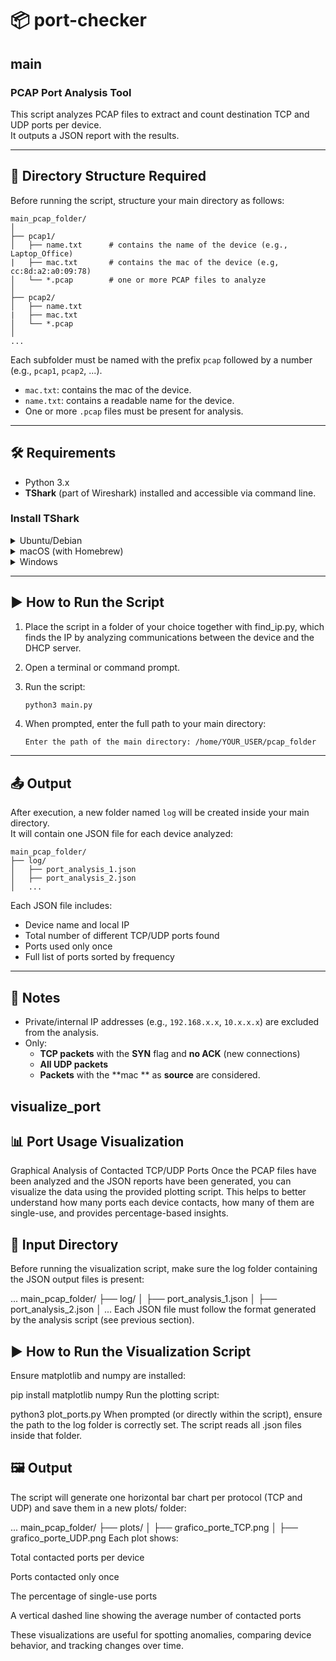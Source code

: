 # 📦 port-checker
## main

### PCAP Port Analysis Tool

This script analyzes PCAP files to extract and count destination TCP and UDP ports per device.  
It outputs a JSON report with the results.

---

## 📁 Directory Structure Required

Before running the script, structure your main directory as follows:

```
main_pcap_folder/
│
├── pcap1/
│   ├── name.txt      # contains the name of the device (e.g., Laptop_Office)
|   ├── mac.txt       # contains the mac of the device (e.g, cc:8d:a2:a0:09:78)
│   └── *.pcap        # one or more PCAP files to analyze
│
├── pcap2/
│   ├── name.txt
|   ├── mac.txt       
│   └── *.pcap
│
...
```

Each subfolder must be named with the prefix `pcap` followed by a number (e.g., `pcap1`, `pcap2`, ...).

- `mac.txt`: contains the mac of the device.
- `name.txt`: contains a readable name for the device.
- One or more `.pcap` files must be present for analysis.

---

## 🛠️ Requirements

- Python 3.x
- **TShark** (part of Wireshark) installed and accessible via command line.

### Install TShark

<details>
<summary>Ubuntu/Debian</summary>

```bash
sudo apt install tshark
```
</details>

<details>
<summary>macOS (with Homebrew)</summary>

```bash
brew install wireshark
```
</details>

<details>
<summary>Windows</summary>

Download and install Wireshark from [https://www.wireshark.org/](https://www.wireshark.org/)  
Make sure **TShark** is added to your system's PATH.
</details>

---

## ▶️ How to Run the Script

1. Place the script in a folder of your choice together with find_ip.py, which finds the IP by analyzing communications between the device and the DHCP server.
2. Open a terminal or command prompt.
3. Run the script:

   ```bash
   python3 main.py
   ```

4. When prompted, enter the full path to your main directory:

   ```
   Enter the path of the main directory: /home/YOUR_USER/pcap_folder
   ```

---

## 📤 Output

After execution, a new folder named `log` will be created inside your main directory.  
It will contain one JSON file for each device analyzed:

```
main_pcap_folder/
├── log/
│   ├── port_analysis_1.json
│   ├── port_analysis_2.json
│   ...
```

Each JSON file includes:

- Device name and local IP
- Total number of different TCP/UDP ports found
- Ports used only once
- Full list of ports sorted by frequency

---

## 📝 Notes

- Private/internal IP addresses (e.g., `192.168.x.x`, `10.x.x.x`) are excluded from the analysis.
- Only:
  - **TCP packets** with the **SYN** flag and **no ACK** (new connections)
  - **All UDP packets**
  - **Packets** with the **mac ** as **source**
  are considered.
## visualize_port

## 📊 Port Usage Visualization
Graphical Analysis of Contacted TCP/UDP Ports
Once the PCAP files have been analyzed and the JSON reports have been generated, you can visualize the data using the provided plotting script.
This helps to better understand how many ports each device contacts, how many of them are single-use, and provides percentage-based insights.

## 📁 Input Directory
Before running the visualization script, make sure the log folder containing the JSON output files is present:

...
main_pcap_folder/
├── log/
│   ├── port_analysis_1.json
│   ├── port_analysis_2.json
│   ...
Each JSON file must follow the format generated by the analysis script (see previous section).

## ▶️ How to Run the Visualization Script
Ensure matplotlib and numpy are installed:

pip install matplotlib numpy
Run the plotting script:

python3 plot_ports.py
When prompted (or directly within the script), ensure the path to the log folder is correctly set.
The script reads all .json files inside that folder.

## 🖼️ Output
The script will generate one horizontal bar chart per protocol (TCP and UDP) and save them in a new plots/ folder:

...
main_pcap_folder/
├── plots/
│   ├── grafico_porte_TCP.png
│   ├── grafico_porte_UDP.png
Each plot shows:

Total contacted ports per device

Ports contacted only once

The percentage of single-use ports

A vertical dashed line showing the average number of contacted ports

These visualizations are useful for spotting anomalies, comparing device behavior, and tracking changes over time.
